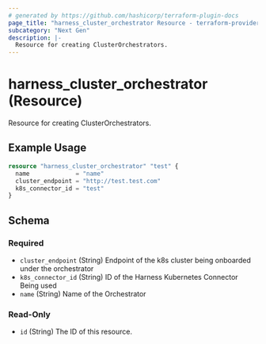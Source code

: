 ```yaml
---
# generated by https://github.com/hashicorp/terraform-plugin-docs
page_title: "harness_cluster_orchestrator Resource - terraform-provider-harness"
subcategory: "Next Gen"
description: |-
  Resource for creating ClusterOrchestrators.
---
```


# harness_cluster_orchestrator (Resource)

Resource for creating ClusterOrchestrators.

## Example Usage

```terraform
resource "harness_cluster_orchestrator" "test" {
  name             = "name"
  cluster_endpoint = "http://test.test.com"
  k8s_connector_id = "test"
}
```

<!-- schema generated by tfplugindocs -->
## Schema

### Required

- `cluster_endpoint` (String) Endpoint of the k8s cluster being onboarded under the orchestrator
- `k8s_connector_id` (String) ID of the Harness Kubernetes Connector Being used
- `name` (String) Name of the Orchestrator

### Read-Only

- `id` (String) The ID of this resource.
